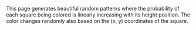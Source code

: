 This page generates beautiful random patterns where the probability of each square being colored is linearly increasing with its height position. The color changes randomly also based on the (x, y) coordinates of the square.